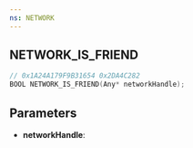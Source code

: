 ```yaml
---
ns: NETWORK
---
```

## NETWORK_IS_FRIEND

```c
// 0x1A24A179F9B31654 0x2DA4C282
BOOL NETWORK_IS_FRIEND(Any* networkHandle);
```

## Parameters
* **networkHandle**:
